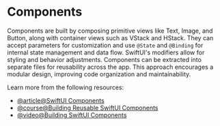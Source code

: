 # Components

Components are built by composing primitive views like Text, Image, and Button, along with container views such as VStack and HStack. They can accept parameters for customization and use `@State` and `@Binding` for internal state management and data flow. SwiftUI's modifiers allow for styling and behavior adjustments. Components can be extracted into separate files for reusability across the app. This approach encourages a modular design, improving code organization and maintainability.

Learn more from the following resources:

- [@article@SwiftUI Components](https://designcode.io/swiftui-handbook-components)
- [@course@Building Reusable SwiftUI Components](https://peterfriese.github.io/Building-SwiftUI-Components-Tutorial/tutorials/tutorial-table-of-contents/)
- [@video@Building SwiftUI Components](https://www.youtube.com/playlist?list=PLsnLd2esiGRTfzn8pq4ZMYyDsL8GEMZO8)